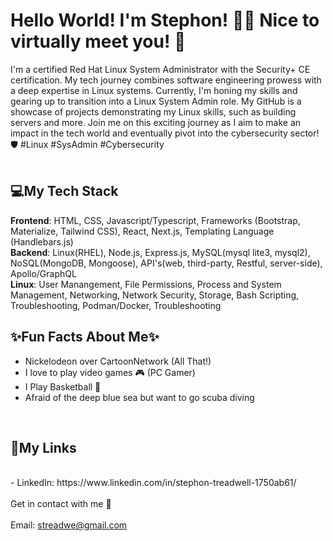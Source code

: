 # Hello World! I'm Stephon! 👋🏽 Nice to virtually meet you! 🤝

I'm a certified Red Hat Linux System Administrator with the Security+ CE certification. My tech journey combines software engineering prowess with a deep expertise in Linux systems. Currently, I'm honing my skills and gearing up to transition into a Linux System Admin role. My GitHub is a showcase of projects demonstrating my Linux skills, such as building servers and more. Join me on this exciting journey as I aim to make an impact in the tech world and eventually pivot into the cybersecurity sector! 🛡️ #Linux #SysAdmin #Cybersecurity
<br>
<br>

## 💻My Tech Stack
<strong>Frontend</strong>: HTML, CSS, Javascript/Typescript, Frameworks (Bootstrap, Materialize, Tailwind CSS), React, Next.js, Templating Language (Handlebars.js)
<br>
<strong>Backend</strong>: Linux(RHEL), Node.js, Express.js, MySQL(mysql lite3, mysql2), NoSQL(MongoDB, Mongoose), API's(web, third-party, Restful, server-side), Apollo/GraphQL
<br>
<strong>Linux</strong>: User Manangement, File Permissions, Process and System Management, Networking, Network Security, Storage, Bash Scripting, Troubleshooting, Podman/Docker, Troubleshooting
<br>

## ✨Fun Facts About Me✨
- Nickelodeon over CartoonNetwork (All That!)
- I love to play video games 🎮 (PC Gamer)
- I Play Basketball 🏀
- Afraid of the deep blue sea but want to go scuba diving
<br>

## 🔗My Links
<br>
- LinkedIn: https://www.linkedin.com/in/stephon-treadwell-1750ab61/
<br>
<br>
Get in contact with me 📧
<br>
<br>
Email: <a href = "mailto:streadwe@gmail.com">streadwe@gmail.com</a>
 
